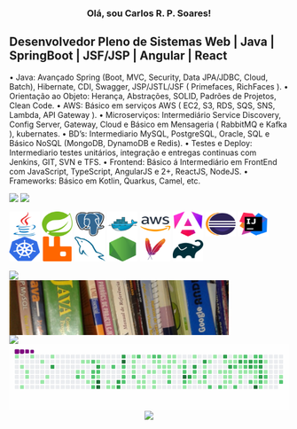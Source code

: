   ### <div  align="center"> Olá, sou Carlos R. P. Soares! </div>


## Desenvolvedor Pleno de Sistemas Web | Java | SpringBoot | JSF/JSP | Angular | React
•	Java: Avançado Spring (Boot, MVC, Security, Data JPA/JDBC, Cloud, Batch), Hibernate, CDI, Swagger, JSP/JSTL/JSF ( Primefaces, RichFaces ).
•	Orientação ao Objeto: Herança, Abstrações, SOLID, Padrões de Projetos, Clean Code.
•	AWS: Básico em serviços AWS ( EC2, S3, RDS, SQS, SNS, Lambda, API Gateway ).
•	Microserviços: Intermediário  Service Discovery, Config Server, Gateway, Cloud e Básico em Mensageria ( RabbitMQ e Kafka ), kubernates. 
•	BD’s: Intermediario MySQL, PostgreSQL, Oracle, SQL e Básico NoSQL (MongoDB, DynamoDB e Redis).
•	Testes e Deploy: Intermediario testes unitários, integração e entregas continuas com Jenkins, GIT, SVN e TFS.
•	Frontend: Básico á Intermediário em FrontEnd com JavaScript, TypeScript, AngularJS e 2+, ReactJS, NodeJS.
•	Frameworks: Básico em Kotlin, Quarkus, Camel, etc.


<a href="https://www.linkedin.com/in/carecarestinga" target="_blank"><img src="https://img.shields.io/badge/-LinkedIn-%230077B5?style=for-the-badge&logo=linkedin&logoColor=white" target="_blank"></a> 
<a href = "mailto:carecarestinga@gmail.com"><img src="https://img.shields.io/badge/-Gmail-%23333?style=for-the-badge&logo=gmail&logoColor=white" target="_blank"></a>
<div style="display: inline_block">
  <img align="center" alt="carecarestinga-java" height="45" width="55" src="https://raw.githubusercontent.com/devicons/devicon/master/icons/java/java-original.svg">
  <img align="center" alt="carecarestinga-spring" height="45" width="55" src="https://raw.githubusercontent.com/devicons/devicon/master/icons/spring/spring-original.svg">
  <img align="center" alt="carecarestinga-postgresql" height="45" width="55" src="https://raw.githubusercontent.com/devicons/devicon/master/icons/postgresql/postgresql-original.svg">
  <img align="center" alt="carecarestinga-docker" height="45" width="55" src="https://raw.githubusercontent.com/devicons/devicon/master/icons/docker/docker-original.svg">
  <img align="center" alt="carecarestinga-aws" height="45" width="55" src="https://raw.githubusercontent.com/devicons/devicon/master/icons/amazonwebservices/amazonwebservices-original-wordmark.svg">
  <img align="center" alt="carecarestinga-angular" height="45" width="55" src="https://raw.githubusercontent.com/devicons/devicon/master/icons/angular/angular-original.svg">
  <img align="center" alt="carecarestinga-eclipse" height="45" width="55" src="https://raw.githubusercontent.com/devicons/devicon/master/icons/eclipse/eclipse-original.svg">
  <img align="center" alt="carecarestinga-intellij" height="45" width="55" src="https://raw.githubusercontent.com/devicons/devicon/master/icons/intellij/intellij-original.svg">
  <img align="center" alt="carecarestinga-kubernetes" height="45" width="55" src="https://raw.githubusercontent.com/devicons/devicon/master/icons/kubernetes/kubernetes-original.svg">
  <img align="center" alt="carecarestinga-rabbitmq" height="45" width="55" src="https://raw.githubusercontent.com/devicons/devicon/master/icons/rabbitmq/rabbitmq-original.svg">
  <img align="center" alt="carecarestinga-mysql" height="45" width="55" src="https://raw.githubusercontent.com/devicons/devicon/master/icons/mysql/mysql-original.svg">
  <img align="center" alt="carecarestinga-nodejs" height="45" width="55" src="https://raw.githubusercontent.com/devicons/devicon/master/icons/nodejs/nodejs-original.svg">
  <img align="center" alt="carecarestinga-maven" height="45" width="55" src="https://raw.githubusercontent.com/devicons/devicon/master/icons/maven/maven-original.svg">
  <img align="center" alt="carecarestinga-gradle" height="45" width="55" src="https://raw.githubusercontent.com/devicons/devicon/master/icons/gradle/gradle-original.svg">
  
</div>
<br>
<img width="396px" align="left" src="https://github-readme-stats.vercel.app/api/top-langs/?username=carecarestinga&layout=donut"/>
<br>
<img width="396px" align="left" src="./ImagemLivros.jpg"/>
<br><br>
<br><br>
<img width="396px" align="left" src="./CincoMelhoresPráticasArquiteturaMicroservices.gif"/>
<br>
<div width="396px" align="center" >
  <img  src="https://raw.githubusercontent.com/Platane/snk/output/github-contribution-grid-snake.gif"/>
  <img  src="https://github.com/cliport/cliport/blob/master/media/sim_tasks.gif" />
</div>

